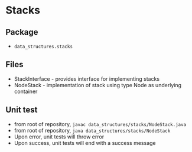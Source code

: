 # Stacks

## Package
* `data_structures.stacks`

## Files
* StackInterface - provides interface for implementing stacks
* NodeStack - implementation of stack using type Node as underlying container

## Unit test
* from root of repository, `javac data_structures/stacks/NodeStack.java`
* from root of repository, `java data_structures/stacks/NodeStack`
* Upon error, unit tests will throw error
* Upon success, unit tests will end with a success message
